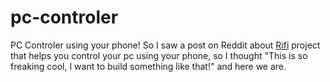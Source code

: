 # pc-controler
PC Controler using your phone!
So I saw a post on Reddit about [Rifi](https://github.com/Aayush9029/Rifi) project that helps you control
your pc using your phone, so I thought "This is so freaking cool, I want to build something like that!"
and here we are.

